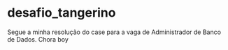 # desafio_tangerino
Segue a minha resolução do case para a vaga de Administrador de Banco de Dados.
Chora boy
